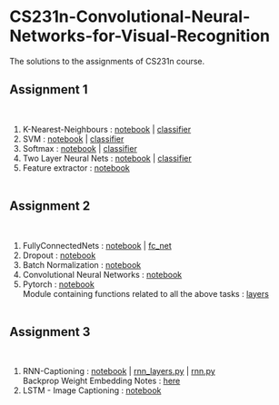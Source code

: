 # CS231n-Convolutional-Neural-Networks-for-Visual-Recognition
The solutions to the assignments of CS231n course. <br/> <h2>Assignment 1</h2><br/>
1. K-Nearest-Neighbours : [notebook](https://github.com/chefpr7/CS231n-Convolutional-Neural-Networks-for-Visual-Recognition/blob/master/assignment1/knn_solved.ipynb) | [classifier](https://github.com/chefpr7/CS231n-Convolutional-Neural-Networks-for-Visual-Recognition/blob/master/assignment1/cs231n/classifiers/k_nearest_neighbor.py)</br>
2. SVM : [notebook](https://github.com/chefpr7/CS231n-Convolutional-Neural-Networks-for-Visual-Recognition/blob/master/assignment1/svm_solved.ipynb) | [classifier](https://github.com/chefpr7/CS231n-Convolutional-Neural-Networks-for-Visual-Recognition/blob/master/assignment1/cs231n/classifiers/linear_svm.py)<br/>
3. Softmax :  [notebook](https://github.com/chefpr7/CS231n-Convolutional-Neural-Networks-for-Visual-Recognition/blob/master/assignment1/softmax_solved.ipynb) | [classifier](https://github.com/chefpr7/CS231n-Convolutional-Neural-Networks-for-Visual-Recognition/blob/master/assignment1/cs231n/classifiers/softmax.py)<br/>
4. Two Layer Neural Nets :  [notebook](https://github.com/chefpr7/CS231n-Convolutional-Neural-Networks-for-Visual-Recognition/blob/master/assignment1/two_layer_net.ipynb) | [classifier](https://github.com/chefpr7/CS231n-Convolutional-Neural-Networks-for-Visual-Recognition/blob/master/assignment1/cs231n/classifiers/neural_net.py)<br/>
5. Feature extractor :  [notebook](https://github.com/chefpr7/CS231n-Convolutional-Neural-Networks-for-Visual-Recognition/blob/master/assignment1/features_solved.ipynb)  <br/><br/>

<h2>Assignment 2 </h2><br/>

1. FullyConnectedNets : [notebook](https://github.com/chefpr7/CS231n-Convolutional-Neural-Networks-for-Visual-Recognition/blob/master/assignment2/FullyConnectedNets.ipynb) | [fc_net](https://github.com/chefpr7/CS231n-Convolutional-Neural-Networks-for-Visual-Recognition/blob/master/assignment2/cs231n/classifiers/fc_net.py)<br/>
2. Dropout : [notebook](https://github.com/chefpr7/CS231n-Convolutional-Neural-Networks-for-Visual-Recognition/blob/master/assignment2/Dropout.ipynb)<br/>
3. Batch Normalization : [notebook](https://github.com/chefpr7/CS231n-Convolutional-Neural-Networks-for-Visual-Recognition/blob/master/assignment2/BatchNormalization.ipynb)<br/>
4. Convolutional Neural Networks : [notebook](https://github.com/chefpr7/CS231n-Convolutional-Neural-Networks-for-Visual-Recognition/blob/master/assignment2/ConvolutionalNetworks.ipynb)</br>
5. Pytorch : [notebook](https://github.com/chefpr7/CS231n-Convolutional-Neural-Networks-for-Visual-Recognition/blob/master/assignment2/PyTorch.ipynb)<br/>
Module containing functions related to all the above tasks : [layers](https://github.com/chefpr7/CS231n-Convolutional-Neural-Networks-for-Visual-Recognition/blob/master/assignment2/cs231n/layers.py)<br/><br/>

<h2>Assignment 3 </h2><br/>

1. RNN-Captioning : [notebook](https://github.com/chefpr7/CS231n-Convolutional-Neural-Networks-for-Visual-Recognition/blob/master/assignment3/RNN_Captioning.ipynb) | [rnn_layers.py](https://github.com/chefpr7/CS231n-Convolutional-Neural-Networks-for-Visual-Recognition/blob/master/assignment3/cs231n/rnn_layers.py) | [rnn.py](https://github.com/chefpr7/CS231n-Convolutional-Neural-Networks-for-Visual-Recognition/blob/master/assignment3/cs231n/classifiers/rnn.py) <br/>
Backprop Weight Embedding Notes : [here](https://github.com/chefpr7/CS231n-Convolutional-Neural-Networks-for-Visual-Recognition/blob/master/Notes/Backprop_weight_embed.pdf)<br />
2. LSTM - Image Captioning : [notebook](https://github.com/chefpr7/CS231n-Convolutional-Neural-Networks-for-Visual-Recognition/blob/master/assignment3/LSTM_Captioning.ipynb) <br/>
